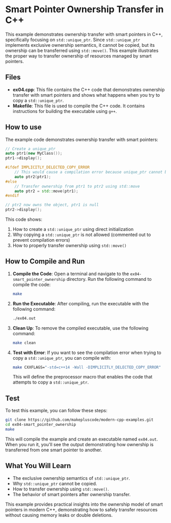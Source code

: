 # Smart Pointer Ownership Transfer in C++

This example demonstrates ownership transfer with smart pointers in C++, specifically focusing on `std::unique_ptr`. Since `std::unique_ptr` implements exclusive ownership semantics, it cannot be copied, but its ownership can be transferred using `std::move()`. This example illustrates the proper way to transfer ownership of resources managed by smart pointers.

## Files

- **ex04.cpp**: This file contains the C++ code that demonstrates ownership transfer with smart pointers and shows what happens when you try to copy a `std::unique_ptr`.
- **Makefile**: This file is used to compile the C++ code. It contains instructions for building the executable using `g++`.

## How to use

The example code demonstrates ownership transfer with smart pointers:

```cpp
// Create a unique_ptr
auto ptr1(new MyClass());
ptr1->display();

#ifdef IMPLICITLY_DELECTED_COPY_ERROR
    // This would cause a compilation error because unique_ptr cannot be copied
    auto ptr2(ptr1);
#else
    // Transfer ownership from ptr1 to ptr2 using std::move
    auto ptr2 = std::move(ptr1);
#endif

// ptr2 now owns the object, ptr1 is null
ptr2->display();
```

This code shows:
1. How to create a `std::unique_ptr` using direct initialization
2. Why copying a `std::unique_ptr` is not allowed (commented out to prevent compilation errors)
3. How to properly transfer ownership using `std::move()`

## How to Compile and Run

1. **Compile the Code**: Open a terminal and navigate to the `ex04-smart_pointer_ownership` directory. Run the following command to compile the code:
   ```bash
   make
   ```

2. **Run the Executable**: After compiling, run the executable with the following command:
   ```bash
   ./ex04.out
   ```

3. **Clean Up**: To remove the compiled executable, use the following command:
   ```bash
   make clean
   ```

4. **Test with Error**: If you want to see the compilation error when trying to copy a `std::unique_ptr`, you can compile with:
   ```bash
   make CXXFLAGS="-std=c++14 -Wall -DIMPLICITLY_DELECTED_COPY_ERROR"
   ```
   This will define the preprocessor macro that enables the code that attempts to copy a `std::unique_ptr`.

## Test

To test this example, you can follow these steps:

```bash
git clone https://github.com/makepluscode/modern-cpp-examples.git
cd ex04-smart_pointer_ownership
make
```

This will compile the example and create an executable named `ex04.out`. When you run it, you'll see the output demonstrating how ownership is transferred from one smart pointer to another.

## What You Will Learn

- The exclusive ownership semantics of `std::unique_ptr`.
- Why `std::unique_ptr` cannot be copied.
- How to transfer ownership using `std::move()`.
- The behavior of smart pointers after ownership transfer.

This example provides practical insights into the ownership model of smart pointers in modern C++, demonstrating how to safely transfer resources without causing memory leaks or double deletions.
